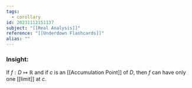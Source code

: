 ```yaml
---
tags:
  - corollary
id: 20231112151137
subject: "[[Real Analysis]]"
reference: "[[Underdown Flashcards]]"
alias: ""
---
```

### Insight:
If $f: D \mapsto \mathbb{R}$ and if $c$ is an [[Accumulation Point]] of $D$, then $f$ can have only one [[limit]] at $c$.